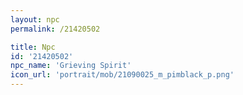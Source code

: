 ```yaml
---
layout: npc
permalink: /21420502

title: Npc
id: '21420502'
npc_name: 'Grieving Spirit'
icon_url: 'portrait/mob/21090025_m_pimblack_p.png'
---
```

